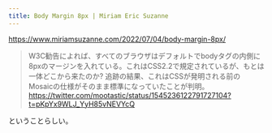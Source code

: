 ```yaml
---
title: Body Margin 8px | Miriam Eric Suzanne
---
```


https://www.miriamsuzanne.com/2022/07/04/body-margin-8px/

> W3C勧告によれば、すべてのブラウザはデフォルトでbodyタグの内側に8pxのマージンを入れている。これはCSS2.2で規定されているが、もとは一体どこから来たのか? 追跡の結果、これはCSSが発明される前の Mosaicの仕様がそのまま標準になっていたことが判明。
> https://twitter.com/mootastic/status/1545236122791727104?t=pKpYx9WLJ_YyH85vNEVYcQ

ということらしい。

